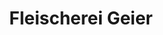 ---
title: "Fleischerei Geier"
url: /luedenscheid/fleischerei-geier-kalver-strasse/
shop: Metzgerei
---